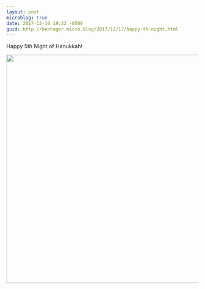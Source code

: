```yaml
---
layout: post
microblog: true
date: 2017-12-16 19:22 -0500
guid: http://benhager.micro.blog/2017/12/17/happy-th-night.html
---
```

Happy 5th Night of Hanukkah!

<img src="http://hager.blog/uploads/2017/879dec8405.jpg" width="600" height="599" />
